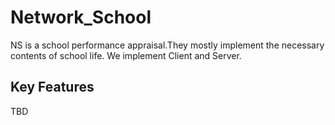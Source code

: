 # Network_School
NS is a school performance appraisal.They mostly implement the necessary contents of school life. We implement Client and Server.
## Key Features
TBD